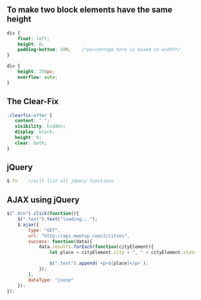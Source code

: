 
## To make two block elements have the same height

```css
div {
	float: left;
	height: 0;
	padding-bottom: 50%;	/*percentage here is based on width*/
}

div {
	height: 250px;
	overflow: auto;
}
```

## The Clear-Fix

```css
.clearfix:after {
   content: " "; 
   visibility: hidden;
   display: block;
   height: 0;
   clear: both;
}
```

## jQuery

```js
$.fn 	//will list all jQuery functions
```

## AJAX using jQuery

```js
$(".btn").click(function(){
	$(".text").text("loading...");
	$.ajax({
		type: "GET",
		url: "http://api.meetup.com/2/cities",
		success: function(data){
			data.results.forEach(function(cityElement){
				let place = cityElement.city + ", " + cityElement.state;

				$(".text").append(`<p>${place}</p>`);
			});
		},
		dataType: "jsonp"
	});
});
```
<!--stackedit_data:
eyJoaXN0b3J5IjpbLTE3NTQ5NjI1NjIsLTE2NTk5MTQ2OSwxMz
UxOTAzMDAzLDg3MTM1MTA5MiwxNTM2NjkxNTcyLC0zMTgxODQy
OTgsLTc5ODc0OTY0NCw3NDI4NDMxOTMsLTYwMDMyNzE3M119
-->